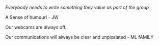 *Everybody needs to write something they value as part of the group*

A Sense of humour! - JW

Our webcams are always off.

Our communications will always be clear and unpixalated - ML
fAMILY
